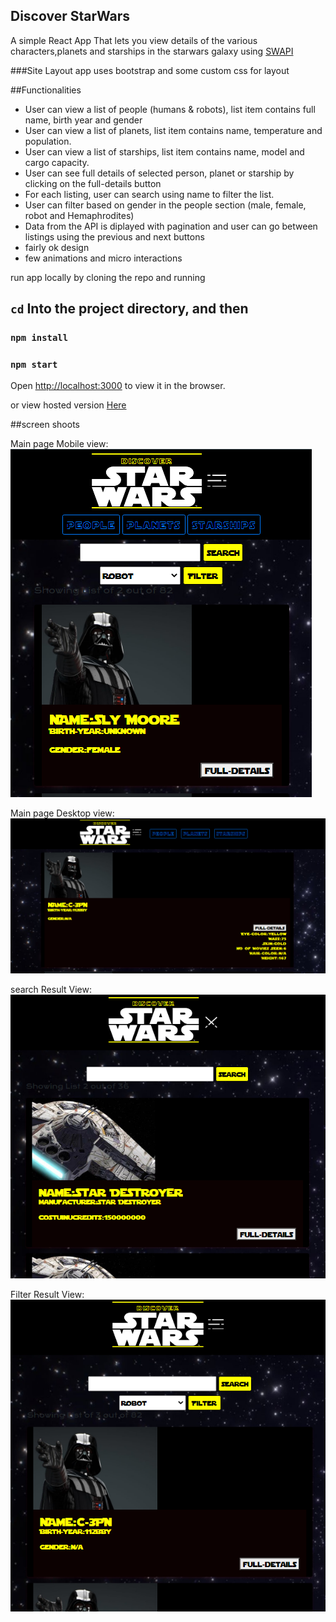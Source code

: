 ## Discover StarWars

A simple React App That lets you view details of the various characters,planets and starships  in the starwars galaxy using 
[SWAPI](https://swapi.dev/api/)


###Site Layout
app uses bootstrap and some custom css for layout

##Functionalities 
- User can view a list of people (humans & robots), list item contains full name, birth year and gender
- User can view a list of planets, list item contains name, temperature and population.
- User can view a list of starships, list item contains name, model and cargo capacity.
- User can see full details of selected person, planet or starship by clicking on the full-details button
- For each listing, user can search using name to filter the list.
- User can filter based on gender in the people section (male, female, robot and Hemaphrodites)
- Data from the API is diplayed with pagination and user can go between listings using the previous and next buttons 
- fairly ok design
- few animations and micro interactions 

 run app locally by cloning the repo and running 

## `cd` Into the project directory, and then 

### `npm install`

### `npm start`

Open [http://localhost:3000](http://localhost:3000) to view it in the browser.

or view hosted version [Here](https://kuzzzzz.github.io/discover-starwars/)

##screen shoots

Main page Mobile view: ![Alt](./screenshots/img/mobile-view.png)

Main page Desktop view: ![Alt](./screenshots/img/main-page.png)

search Result View: ![Alt](./screenshots/img/search-result.png)

Filter Result View: ![Alt](./screenshots/img/filter-results.png)
